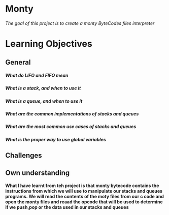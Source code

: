 # Monty

###### The goal of this project is to create a monty ByteCodes files interpreter

# Learning Objectives

## General

##### What do LIFO and FIFO mean

##### What is a stack, and when to use it

##### What is a queue, and when to use it

##### What are the common implementations of stacks and queues

##### What are the most common use cases of stacks and queues

##### What is the proper way to use global variables

## Challenges

## Own understanding

#### What I have learnt from teh project is that monty bytecode contains the instructions from which we will use to manipulate our stacks and queues programs. We will read the contents of the moty files from our c code and open the monty files and reaad the opcode that will be used to determine if we push,pop or the data used in our stacks and queues
